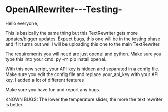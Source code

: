 # OpenAIRewriter---Testing-

Hello everyone,

This is basically the same thing but this TextRewriter gets more updates/bigger updates. Expect bugs, this one will be in the testing phase and if it turns out well I will be uploading this one to the main TextRewriter.

The requirements you will need are just openai and python. Make sure you type this into your cmd: py -m pip install openai.

With this new script, your API key is hidden and separated in a config file. Make sure you edit the config file and replace your_api_key with your API key. I added a lot of different features

Make sure you have fun and report any bugs.

KNOWN BUGS: The lower the temperature slider, the more the text rewriter is better.
